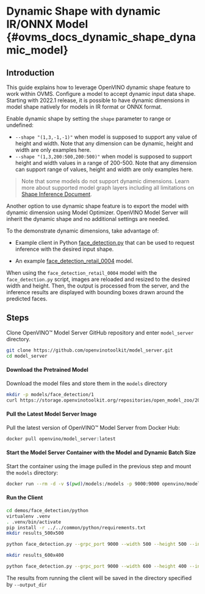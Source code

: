 # Dynamic Shape with dynamic IR/ONNX Model {#ovms_docs_dynamic_shape_dynamic_model}

## Introduction
This guide explains how to leverage OpenVINO dynamic shape feature to work within OVMS. Configure a model to accept dynamic input data shape. Starting with 2022.1 release, it is possible to have dynamic dimensions in model shape natively for models in IR format or ONNX format.

Enable dynamic shape by setting the `shape` parameter to range or undefined:
- `--shape "(1,3,-1,-1)"` when model is supposed to support any value of height and width. Note that any dimension can be dynamic, height and width are only examples here.
- `--shape "(1,3,200:500,200:500)"` when model is supposed to support height and width values in a range of 200-500. Note that any dimension can support range of values, height and width are only examples here.

> Note that some models do not support dynamic dimensions. Learn more about supported model graph layers including all limitations
on [Shape Inference Document](https://docs.openvino.ai/2024/openvino-workflow/running-inference/changing-input-shape.html).

Another option to use dynamic shape feature is to export the model with dynamic dimension using Model Optimizer. OpenVINO Model Server will inherit the dynamic shape and no additional settings are needed.

To the demonstrate dynamic dimensions, take advantage of:

- Example client in Python [face_detection.py](https://github.com/openvinotoolkit/model_server/blob/main/demos/face_detection/python/face_detection.py) that can be used to request inference with the desired input shape.

- An example [face_detection_retail_0004](https://docs.openvinotoolkit.org/2021.4/omz_models_model_face_detection_retail_0004.html) model.

When using the `face_detection_retail_0004` model with the `face_detection.py` script, images are reloaded and resized to the desired width and height. Then, the output is processed from the server, and the inference results are displayed with bounding boxes drawn around the predicted faces. 

## Steps
Clone OpenVINO&trade; Model Server GitHub repository and enter `model_server` directory.
```bash
git clone https://github.com/openvinotoolkit/model_server.git
cd model_server
```
#### Download the Pretrained Model
Download the model files and store them in the `models` directory
```bash
mkdir -p models/face_detection/1
curl https://storage.openvinotoolkit.org/repositories/open_model_zoo/2022.1/models_bin/3/face-detection-retail-0004/FP32/face-detection-retail-0004.bin https://storage.openvinotoolkit.org/repositories/open_model_zoo/2022.1/models_bin/3/face-detection-retail-0004/FP32/face-detection-retail-0004.xml -o models/face_detection/1/face-detection-retail-0004.bin -o models/face_detection/1/face-detection-retail-0004.xml
```

#### Pull the Latest Model Server Image
Pull the latest version of OpenVINO&trade; Model Server from Docker Hub:
```bash
docker pull openvino/model_server:latest
```

#### Start the Model Server Container with the Model and Dynamic Batch Size
Start the container using the image pulled in the previous step and mount the `models` directory:
```bash
docker run --rm -d -v $(pwd)/models:/models -p 9000:9000 openvino/model_server:latest --model_name face-detection --model_path /models/face_detection --shape "(1,3,-1,-1)" --port 9000
```

#### Run the Client
```bash
cd demos/face_detection/python
virtualenv .venv
. .venv/bin/activate
pip install -r ../../common/python/requirements.txt
mkdir results_500x500

python face_detection.py --grpc_port 9000 --width 500 --height 500 --input_images_dir ../../common/static/images/people --output_dir results_500x500

mkdir results_600x400

python face_detection.py --grpc_port 9000 --width 600 --height 400 --input_images_dir ../../common/static/images/people --output_dir results_600x400
```
The results from running the client will be saved in the directory specified by `--output_dir`
